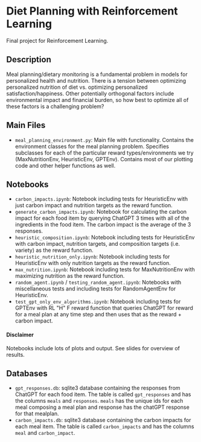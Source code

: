 # Diet Planning with Reinforcement Learning
Final project for Reinforcement Learning.

## Description
Meal planning/dietary monitoring is a fundamental problem in models for personalized health and nutrition. There is a tension between optimizing personalized nutrition of diet vs. optimizing personalized satisfaction/happiness. Other potentially orthogonal factors include environmental impact and financial burden, so how best to optimize all of these factors is a challenging problem?

## Main Files
- `meal_planning_environment.py`: Main file with functionality. Contains the environment classes for the meal planning problem. Specifies subclasses for each of the particular reward types/environments we try (MaxNutritionEnv, HeuristicEnv, GPTEnv). Contains most of our plotting code and other helper functions as well. 

## Notebooks
- `carbon_impacts.ipynb`: Notebook including tests for HeuristicEnv with just carbon impact and nutrition targets as the reward function.
- `generate_carbon_impacts.ipynb`: Notebook for calculating the carbon impact for each food item by querying ChatGPT 3 times with all of the ingredients in the food item. The carbon impact is the average of the 3 responses.
- `heuristic_composition.ipynb`: Notebook including tests for HeuristicEnv with carbon impact, nutrition targets, and composition targets (i.e. variety) as the reward function.
- `heuristic_nutrition_only.ipynb`: Notebook including tests for HeuristicEnv with only nutrition targets as the reward function.
- `max_nutrition.ipynb`: Notebook including tests for MaxNutritionEnv with maximizing nutrition as the reward function.
- `random_agent.ipynb` / `testing_random_agent.ipynb`: Notebooks with miscellaneous tests and including tests for RandomAgentEnv for HeuristicEnv.
- `test_gpt_only_env_algorithms.ipynb`: Notebook including tests for GPTEnv with RL "H" F reward function that queries ChatGPT for reward for a meal plan at any time step and then uses that as the reward + carbon impact.

#### Disclaimer
Notebooks include lots of plots and output. See slides for overview of results.

## Databases
- `gpt_responses.db`: sqlite3 database containing the responses from ChatGPT for each food item. The table is called `gpt_responses` and has the columns `meals` and `responses`. `meals` has the unique ids for each meal composing a meal plan and response has the chatGPT response for that mealplan.
- `carbon_impacts.db`: sqlite3 database containing the carbon impacts for each meal item. The table is called `carbon_impacts` and has the columns `meal` and `carbon_impact`.